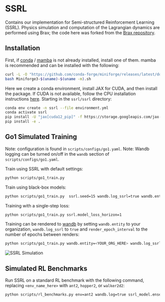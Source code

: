 # SSRL

Contains our implementation for Semi-structured Reinforcement Learning (SSRL). Physics simulation and computation of the Lagrangian dynamics are performed using Brax; the code here was forked from the [Brax repository](https://github.com/google/brax).

## Installation

First, if [conda](https://docs.anaconda.com/miniconda/miniconda-install/) / [mamba](https://mamba.readthedocs.io/en/latest/installation/mamba-installation.html) is not already installed, install one of them. mamba is recommended and can be installed with the following:

```sh
curl -L -O "https://github.com/conda-forge/miniforge/releases/latest/download/Miniforge3-$(uname)-$(uname -m).sh"
bash Miniforge3-$(uname)-$(uname -m).sh
```

Here we create a conda environment, install JAX for CUDA, and then install the package. If CUDA is not available, follow the CPU installation instructions [here](https://github.com/jax-ml/jax). Starting in the `ssrl/ssrl` directory:

```sh
conda env create -n ssrl --file environment.yml
conda activate ssrl
pip install -U "jax[cuda12_pip]" -f https://storage.googleapis.com/jax-releases/jax_cuda_releases.html
pip install -e .
```

## Go1 Simulated Training

Note: configuration is found in `scripts/configs/go1.yaml`.
Note: Wandb logging can be turned on/off in the `wandb` section of `scripts/configs/go1.yaml`.

Train using SSRL with default settings:

```sh
python scripts/go1_train.py
```

Train using black-box models:

```sh
python scripts/go1_train.py  ssrl.seed=15 wandb.log_ssrl=true wandb.entity=bigeasthuang
```

Training with a single-step loss:

```sh
python scripts/go1_train.py ssrl.model_loss_horizon=1
```

Training can be rendered to [wandb](https://wandb.ai/) by setting `wandb.entity` to your organization, `wandb.log_ssrl` to `true` and `render_epoch_interval` to the number of epochs between renders:

```sh
python scripts/go1_train.py wandb.entity=<YOUR_ORG_HERE> wandb.log_ssrl=true render_epoch_interval=10
```

![SSRL Simulation](../media/sim.gif)

## Simulated RL Benchmarks

Run SSRL on a standard RL benchmark with the following command, replacing `<env_name_here>` with `ant2`, `hopper2`, or `walker2d2`:

```sh
python scripts/rl_benchmarks.py env=ant2 wandb.log=true ssrl_model.ensemble_size=1 ssrl_model.num_elites=1 ssrl.num_epochs=1000 ssrl.num_evals=1001 wandb.entity=bigeasthuang
```
